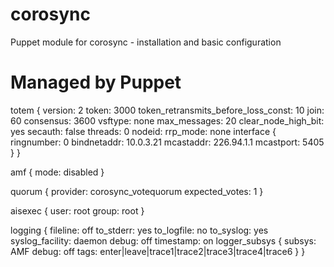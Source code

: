 # corosync
<h>Puppet module for corosync - installation and basic configuration </h1>

# Managed by Puppet
totem {
        version: 2
        token: 3000
        token_retransmits_before_loss_const: 10
        join: 60
        consensus: 3600
        vsftype: none
        max_messages: 20
        clear_node_high_bit: yes
        secauth: false
        threads: 0
        nodeid: 
        rrp_mode:  none
        interface {
                ringnumber: 0
                bindnetaddr: 10.0.3.21 
                mcastaddr: 226.94.1.1
                mcastport: 5405
        }
}

amf {
        mode: disabled
}

quorum {
        provider: corosync_votequorum
        expected_votes: 1
}

aisexec {
        user:   root
        group:  root
}

logging {
        fileline: off
        to_stderr: yes
        to_logfile: no
        to_syslog: yes
        syslog_facility: daemon
        debug: off
        timestamp: on
        logger_subsys {
                subsys: AMF
                debug: off
                tags: enter|leave|trace1|trace2|trace3|trace4|trace6
        }
}





